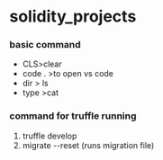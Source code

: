 # solidity_projects

### basic command
- CLS>clear 
- code . >to open vs code
- dir > ls
- type >cat

### command for truffle running
1. truffle develop
2. migrate --reset (runs migration file)

